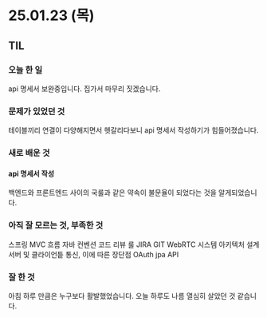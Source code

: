 # 25.01.23 (목)

## TIL

### 오늘 한 일
api 명세서 보완중입니다. 집가서 마무리 짓겠습니다.

### 문제가 있었던 것
테이블끼리 연결이 다양해지면서 헷갈리다보니 api 명세서 작성하기가 힘들어졌습니다.

### 새로 배운 것
#### api 명세서 작성
백엔드와 프론트엔드 사이의 국룰과 같은 약속이 불문율이 되었다는 것을 알게되었습니다.


### 아직 잘 모르는 것, 부족한 것
스프링
MVC 흐름
자바
컨벤션
코드 리뷰 룰
JIRA
GIT
WebRTC
시스템 아키텍처 설계
서버 및 클라이언틑 통신, 이에 따른 장단점
OAuth
jpa
API


### 잘 한 것
아침 하루 만큼은 누구보다 활발했었습니다. 오늘 하루도 나름 열심히 살았던 것 같습니다.